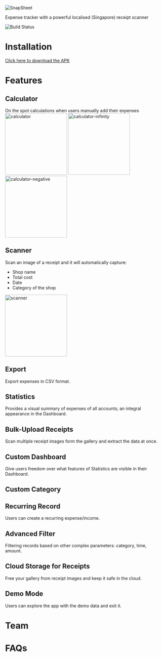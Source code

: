 <img src="https://firebasestorage.googleapis.com/v0/b/snapsheet-e7f7b.appspot.com/o/snapsheet_banner.png?alt=media&token=c97194f4-3ee5-4c21-9992-accf3e30b351" title="SnapSheet" alt="SnapSheet">

Expense tracker with a powerful localised (Singapore) receipt scanner


![Build Status](http://img.shields.io/travis/badges/badgerbadgerbadger.svg?style=flat-square)

# Installation
[Click here to download the APK](https://drive.google.com/uc?export=download&id=1oS2EFwCPJoBstlo0y6H_DptpIg7a9YWz)

# Features

## Calculator
On the spot calculations when users manually add their expenses <br>
<img src="https://firebasestorage.googleapis.com/v0/b/snapsheet-e7f7b.appspot.com/o/gif%2Fcalculator.gif?alt=media&token=946a35ba-2b4c-4677-b132-aaa7c280d4f7" alt="calculator" width="200"/>
<img src="https://firebasestorage.googleapis.com/v0/b/snapsheet-e7f7b.appspot.com/o/gif%2Fcalculator-infinity.gif?alt=media&token=8056a121-276b-4f21-8c0f-50fe177a8eb0" alt="calculator-infinity" width="200"/>
<img src="https://firebasestorage.googleapis.com/v0/b/snapsheet-e7f7b.appspot.com/o/gif%2Fcalculator-negative.gif?alt=media&token=73bfbc8b-80ae-4ee4-890b-1e40b4d00669" alt="calculator-negative" width="200"/>


## Scanner
Scan an image of a receipt and it will automatically capture:
- Shop name
- Total cost
- Date
- Category of the shop <br>
<img src="https://firebasestorage.googleapis.com/v0/b/snapsheet-e7f7b.appspot.com/o/gif%2Fscanner.gif?alt=media&token=21757a08-9be5-4987-a8d1-9281a929b8f9" alt="scanner" width="200"/>

## Export
Export expenses in CSV format.

## Statistics
Provides a visual summary of expenses of all accounts; an integral appearance in the Dashboard.

## Bulk-Upload Receipts
Scan multiple receipt images form the gallery and extract the data at once.

## Custom Dashboard
Give users freedom over what features of Statistics are visible in their Dashboard.

## Custom Category

## Recurring Record
Users can create a recurring expense/income.

## Advanced Filter
Filtering records based on other complex parameters: category, time, amount.

## Cloud Storage for Receipts
Free your gallery from receipt images and keep it safe in the cloud.

## Demo Mode
Users can explore the app with the demo data and exit it.


# Team


# FAQs